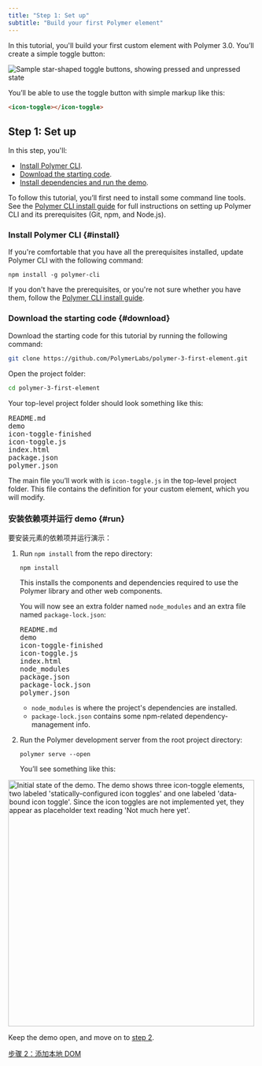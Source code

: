 ```yaml
---
title: "Step 1: Set up"
subtitle: "Build your first Polymer element"
---
```


<!-- toc -->

In this tutorial, you'll build your first custom element with Polymer 3.0. You’ll create a simple toggle button:

![Sample star-shaped toggle buttons, showing pressed and unpressed state](/images/3.0/first-element/sample-toggles.png)

You’ll be able to use the toggle button with simple markup like this:

```html
<icon-toggle></icon-toggle>
```

## Step 1: Set up

In this step, you'll: 

* [Install Polymer CLI](#install).
* [Download the starting code](#download).
* [Install dependencies and run the demo](#run).

To follow this tutorial, you’ll first need to install some command line tools. See the [Polymer CLI install guide](/{{{polymer_version_dir}}}/docs/tools/polymer-cli) for full instructions on setting up Polymer CLI and its prerequisites (Git, npm, and Node.js). 

### Install Polymer CLI {#install}

If you're comfortable that you have all the prerequisites installed, update Polymer CLI with the following command:

```
npm install -g polymer-cli
```

If you don't have the prerequisites, or you're not sure whether you have them, follow the [Polymer CLI install guide](/{{{polymer_version_dir}}}/docs/tools/polymer-cli).

### Download the starting code {#download}

Download the starting code for this tutorial by running the following command:

```bash
git clone https://github.com/PolymerLabs/polymer-3-first-element.git
```
 
Open the project folder:  

```bash
cd polymer-3-first-element
```

Your top-level project folder should look something like this:

<pre>
README.md
demo
icon-toggle-finished
icon-toggle.js
index.html
package.json
polymer.json
</pre>

The main file you’ll work with is `icon-toggle.js` in the top-level project folder. This file contains the definition for your custom element, which you will modify.

### 安装依赖项并运行 demo {#run}

要安装元素的依赖项并运行演示：

1.  Run `npm install` from the repo directory:

    ```
    npm install
    ```
    
    This installs the components and dependencies required to use the Polymer library and other web components. 

    You will now see an extra folder named `node_modules` and an extra file named `package-lock.json`:

    <pre>
    README.md
    demo
    icon-toggle-finished
    icon-toggle.js
    index.html
    node_modules
    package.json
    package-lock.json
    polymer.json
    </pre>

    * `node_modules` is where the project's dependencies are installed.
    * `package-lock.json` contains some npm-related dependency-management info.

2.  Run the Polymer development server from the root project directory:

    ```
    polymer serve --open
    ```

    You’ll see something like this:

<p><img src="/images/3.0/first-element/starting-state.png" width="500px" alt="Initial state of the demo. The demo shows three icon-toggle elements, two labeled 'statically-configured icon toggles' and one labeled 'data-bound icon toggle'. Since the icon toggles are not implemented yet, they appear as placeholder text reading 'Not much here yet'." title="Initial demo"></p>

Keep the demo open, and move on to [step 2](step-2).

<a class="blue-button" href="step-2">步骤 2：添加本地 DOM</a>
